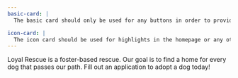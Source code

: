 ```yaml
---
basic-card: |
  The basic card should only be used for any buttons in order to provide the correct information for each.

icon-card: |
  The icon card should be used for highlights in the homepage or any other pages within the previous pages.
---
```


Loyal Rescue is a foster-based rescue. Our goal is to find a home for every dog that passes our path. Fill out an application to adopt a dog today!
